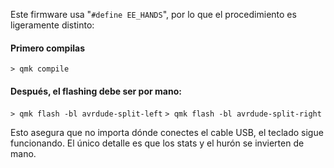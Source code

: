 Este firmware usa "`#define EE_HANDS`", por lo que el procedimiento es ligeramente distinto:

#### Primero compilas

`> qmk compile`

#### Después, el flashing debe ser por mano:

`> qmk flash -bl avrdude-split-left`
`> qmk flash -bl avrdude-split-right`

Esto asegura que no importa dónde conectes el cable USB, el teclado sigue funcionando.
El único detalle es que los stats y el hurón se invierten de mano.
